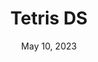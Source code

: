---
layout: nds
title: "Tetris DS"
categories:
 - approved
 - nds
 - universal
 - safe
tags:
- tetris
date: May 10, 2023
permalink: /games/tetris-ds/play/details
publisher: Nintendo
edition: us
redirect_from:
 - /games/tetris-ds/eu/play/details
 - /games/tetris-ds/us/play/details
gid: tetris-ds
---